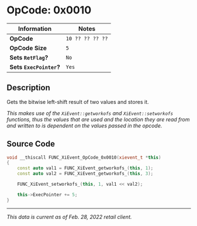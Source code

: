 # OpCode: 0x0010

| Information               | Notes |
|---                        |---    |
| **OpCode**                | `10 ?? ?? ?? ??` |
| **OpCode Size**           | `5`   |
| **Sets `RetFlag`?**       | `No`  |
| **Sets `ExecPointer`?**   | `Yes` |

## Description

Gets the bitwise left-shift result of two values and stores it.

_This makes use of the `XiEvent::getworkofs` and `XiEvent::setworkofs` functions, thus the values that are used and the location they are read from and written to is dependent on the values passed in the opcode._

## Source Code

```cpp
void __thiscall FUNC_XiEvent_OpCode_0x0010(xievent_t *this)
{
    const auto val1 = FUNC_XiEvent_getworkofs_(this, 1);
    const auto val2 = FUNC_XiEvent_getworkofs_(this, 3);

    FUNC_XiEvent_setworkofs_(this, 1, val1 << val2);

    this->ExecPointer += 5;
}
```

---

_This data is current as of Feb. 28, 2022 retail client._